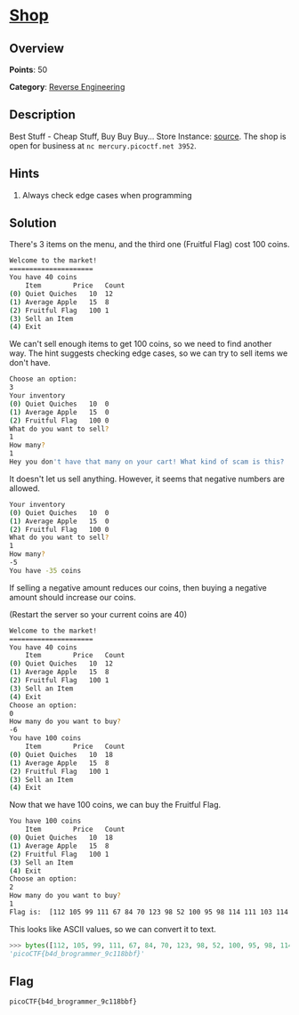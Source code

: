 # [Shop](https://play.picoctf.org/practice/challenge/134)

## Overview

**Points**: 50

**Category**: [Reverse Engineering](../)

## Description

Best Stuff - Cheap Stuff, Buy Buy Buy... Store Instance: [source](./source). The shop is open for business at `nc mercury.picoctf.net 3952`.

## Hints

1. Always check edge cases when programming

## Solution

There's 3 items on the menu, and the third one (Fruitful Flag) cost 100 coins. 

```bash
Welcome to the market!
=====================
You have 40 coins
	Item		Price	Count
(0) Quiet Quiches	10	12
(1) Average Apple	15	8
(2) Fruitful Flag	100	1
(3) Sell an Item
(4) Exit
```

We can't sell enough items to get 100 coins, so we need to find another way. The hint suggests checking edge cases, so we can try to sell items we don't have.

```bash
Choose an option: 
3
Your inventory
(0) Quiet Quiches	10	0
(1) Average Apple	15	0
(2) Fruitful Flag	100	0
What do you want to sell? 
1
How many?
1
Hey you don't have that many on your cart! What kind of scam is this?
```

It doesn't let us sell anything. However, it seems that negative numbers are allowed.

```bash
Your inventory
(0) Quiet Quiches	10	0
(1) Average Apple	15	0
(2) Fruitful Flag	100	0
What do you want to sell? 
1
How many?
-5
You have -35 coins
```

If selling a negative amount reduces our coins, then buying a negative amount should increase our coins. 

(Restart the server so your current coins are 40)

```bash
Welcome to the market!
=====================
You have 40 coins
	Item		Price	Count
(0) Quiet Quiches	10	12
(1) Average Apple	15	8
(2) Fruitful Flag	100	1
(3) Sell an Item
(4) Exit
Choose an option: 
0
How many do you want to buy?
-6
You have 100 coins
	Item		Price	Count
(0) Quiet Quiches	10	18
(1) Average Apple	15	8
(2) Fruitful Flag	100	1
(3) Sell an Item
(4) Exit
```

Now that we have 100 coins, we can buy the Fruitful Flag.

```bash
You have 100 coins
	Item		Price	Count
(0) Quiet Quiches	10	18
(1) Average Apple	15	8
(2) Fruitful Flag	100	1
(3) Sell an Item
(4) Exit
Choose an option: 
2
How many do you want to buy?
1
Flag is:  [112 105 99 111 67 84 70 123 98 52 100 95 98 114 111 103 114 97 109 109 101 114 95 57 99 49 49 56 98 98 102 125]
```

This looks like ASCII values, so we can convert it to text.

```python
>>> bytes([112, 105, 99, 111, 67, 84, 70, 123, 98, 52, 100, 95, 98, 114, 111, 103, 114, 97, 109, 109, 101, 114, 95, 57, 99, 49, 49, 56, 98, 98, 102, 125]).decode()
'picoCTF{b4d_brogrammer_9c118bbf}'
```

## Flag

`picoCTF{b4d_brogrammer_9c118bbf}`